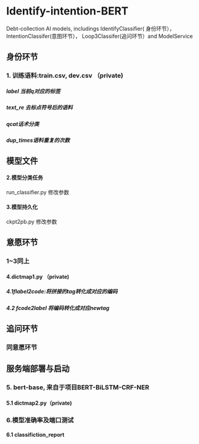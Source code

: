 # Identify-intention-BERT
Debt-collection AI models, includings IdentifyClassifier( 身份环节），IntentionClassifer(意图环节）， Loop3Classifer(追问环节）and ModelService
## 身份环节
### 1. 训练语料:train.csv, dev.csv （private)
##### label 当前q对应的标签
##### text_re 去标点符号后的语料
##### qcat话术分类
##### dup_times语料重复的次数
## 模型文件
#### 2.模型分类任务
run_classifier.py
修改参数
#### 3.模型持久化
 ckpt2pb.py
 修改参数
## 意愿环节
### 1~3同上
#### 4.dictmap1.py （private)
 ##### 4.1flabel2code:将拼接的tag转化成对应的编码
 ##### 4.2 fcode2label 将编码转化成对应newtag
## 追问环节
### 同意愿环节


## 服务端部署与启动
### 5. bert-base, 来自于项目BERT-BiLSTM-CRF-NER
 #### 5.1 dictmap2.py（private)
### 6.模型准确率及端口测试
####  6.1 classifiction_report
